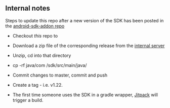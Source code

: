 ## Internal notes

Steps to update this repo after a new version of the SDK has been posted in the [android-sdk-addon repo](https://github.com/datalogic/android-sdk-addon)

* Checkout *this* repo to <datalogic-android-sdk-repo-dir>

* Download a zip file of the corresponding release from the [internal server](https://dtcsrv838.dl.net/gddallolio/datalogic-sdk/tags)

* Unzip, cd into that directory

* cp -rf java/com <datalogic-android-sdk-repo-dir>/sdk/src/main/java/

* Commit changes to master, commit and push

* Create a tag - i.e. v1.22. 

* The first time someone uses the SDK in a gradle wrapper, [Jitpack](https://jitpack.io/#datalogic/datalogic-android-sdk) will trigger a build.


